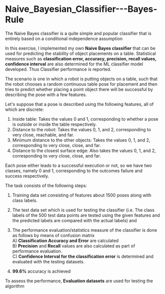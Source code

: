 # Naive_Bayesian_Classifier---Bayes-Rule

The Naive Bayes classifier is a quite simple and popular classifier that is entirely based on a conditional independence assumption

In this exercise, I implemented my own **Naive Bayes classifier** that can be used for predicting the stability of object placements on a table.  Statistical measures such as **classification error, accuracy, precision, recall values, confidence interval** are also determined for the ML classifier model developed. Thus Classifier performance is reported. 

The scenario is one in which a robot is putting objects on a table, such that the robot chooses a random continuous table pose for placement and then tries to predict whether placing a point object there will be successful by describing the pose with a few features.

Let's suppose that a pose is described using the following features, all of which are discrete:
1. Inside table: Takes the values 0 and 1, corresponding to whether a pose is outside or inside the table respectively.
2. Distance to the robot: Takes the values 0, 1, and 2, corresponding to very close, reachable, and far.
3. Minimum distance to the other objects: Takes the values 0, 1, and 2, corresponding to very close, close, and far.
4. Distance to the closest surface edge: Also takes the values 0, 1, and 2, corresponding to very close, close, and far.

Each pose either leads to a successful execution or not, so we have two classes, namely 0 and 1, corresponding to the outcomes failure and success respectively.

The task consists of the following steps:

1. Training data set consisting of features about 1500 poses along with class labels.

2. The test data set which is used for testing the classifier (i.e. The class labels of the 500 test data points are tested using the given features and the predicted labels are compared with the actual labels) and 

3. The performance evaluation/statistics measure of the classifier is done as follows by means of confusion matrix <br>
      A) **Classification Accuracy and Error** are calculated <br>
      B) **Precision** and **Recall** values are also calculated as part of performance evaluation. <br> 
      C) **Confidence Interval for the classification error** is determined and evaluated with the testing datasets. <br>

4. **99.6%** accuracy is achieved

To assess the performance, **Evaluation datasets** are used for testing the algorithm
